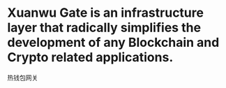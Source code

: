 # Xuanwu Gate  is an infrastructure layer that radically simplifies the development of any Blockchain and Crypto related applications.

热钱包网关

